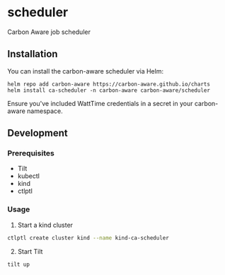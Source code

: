 # scheduler
Carbon Aware job scheduler

## Installation

You can install the carbon-aware scheduler via Helm:

```
helm repo add carbon-aware https://carbon-aware.github.io/charts
helm install ca-scheduler -n carbon-aware carbon-aware/scheduler
```

Ensure you've included WattTime credentials in a secret in your carbon-aware namespace.

## Development

### Prerequisites

- Tilt
- kubectl
- kind
- ctlptl

### Usage

1. Start a kind cluster
```bash
ctlptl create cluster kind --name kind-ca-scheduler
```

2. Start Tilt
```bash
tilt up
```
